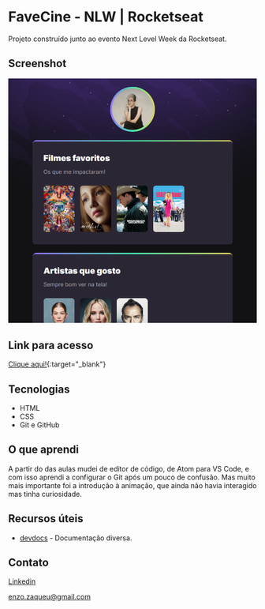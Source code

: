 # FaveCine - NLW | Rocketseat

Projeto construído junto ao evento Next Level Week da Rocketseat.

## Screenshot

![preview](./.github/preview.png)

## Link para acesso

[Clique aqui!](https://enzozaqueu.github.io/favecine/){:target="_blank"}

## Tecnologias

- HTML
- CSS
- Git e GitHub

## O que aprendi

A partir do das aulas mudei de editor de código, de Atom para VS Code, e com isso aprendi a configurar o Git após um pouco de confusão.
Mas muito mais importante foi a introdução à animação, que ainda não havia interagido mas tinha curiosidade.

## Recursos úteis

- [devdocs](https://devdocs.io/css/css_values_and_units) - Documentação diversa.

## Contato
[Linkedin](https://www.linkedin.com/in/enzo-zaqueu-780378149/)

enzo.zaqueu@gmail.com
